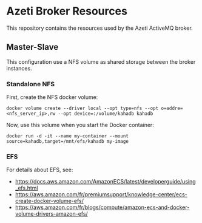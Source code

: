 # Azeti Broker Resources

This repository contains the resources used by the Azeti ActiveMQ broker.

## Master-Slave

This configuration use a NFS volume as shared storage between the broker instances.

### Standalone NFS

First, create the NFS docker volume:

```
docker volume create --driver local --opt type=nfs --opt o=addre=<nfs_server_ip>,rw --opt device=:/volume/kahadb kahadb
```

Now, use this volume when you start the Docker container:

```
docker run -d -it --name my-container --mount source=kahadb,target=/mnt/efs/kahadb my-image
```

### EFS

For details about EFS, see:

* https://docs.aws.amazon.com/AmazonECS/latest/developerguide/using_efs.html
* https://aws.amazon.com/fr/premiumsupport/knowledge-center/ecs-create-docker-volume-efs/
* https://aws.amazon.com/fr/blogs/compute/amazon-ecs-and-docker-volume-drivers-amazon-efs/
